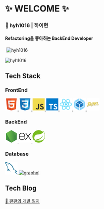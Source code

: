 # ✨ WELCOME ✨
### 🐼 hyh1016 | 하이현
#### Refactoring을 좋아하는 BackEnd Developer

<p>&nbsp;<img align="center" src="https://github-readme-stats.vercel.app/api?username=hyh1016&show_icons=true&title_color=00b3ff&locale=en" alt="hyh1016" /></p>

<p><img align="center" src="https://github-readme-stats.vercel.app/api/top-langs?username=hyh1016&show_icons=true&locale=en&layout=compact" alt="hyh1016" /></p>

<h2 align="left">Tech Stack</h3>
<p align="left">
  <h3>FrontEnd</h3>
  <a href="https://www.w3.org/html/" target="_blank"> <img src="https://github.com/devicons/devicon/blob/master/icons/html5/html5-original.svg" alt="html5" width="40" height="40"/> </a>
  <a href="https://www.w3schools.com/css/" target="_blank"> <img src="https://github.com/devicons/devicon/blob/master/icons/css3/css3-original.svg" alt="css3" width="40" height="40"/> </a>
  <a href="https://developer.mozilla.org/en-US/docs/Web/JavaScript" target="_blank"> <img src="https://github.com/devicons/devicon/blob/master/icons/javascript/javascript-original.svg" alt="javascript" width="40" height="40"/> </a>
  <a href="https://www.typescriptlang.org/" target="_blank"> <img src="https://github.com/devicons/devicon/blob/master/icons/typescript/typescript-original.svg" alt="typescript" width="40" height="40"/> </a>
  <a href="https://reactjs.org/" target="_blank"> <img src="https://github.com/devicons/devicon/blob/master/icons/react/react-original.svg" alt="react" width="40" height="40"/> </a>
  <a href="https://webpack.js.org" target="_blank"> <img src="https://github.com/devicons/devicon/blob/master/icons/webpack/webpack-original.svg" alt="webpack" width="40" height="40"/> </a>
  <a href="https://babeljs.io/" target="_blank"> <img src="https://github.com/devicons/devicon/blob/master/icons/babel/babel-original.svg" alt="babel" width="40" height="40"/> </a>
  
  <h3>BackEnd</h3>
  <a href="https://nodejs.org" target="_blank"> <img src="https://github.com/devicons/devicon/blob/master/icons/nodejs/nodejs-original.svg" alt="nodejs" width="40" height="40"/> </a>
  </a> <a href="https://expressjs.com" target="_blank"> <img src="https://github.com/devicons/devicon/blob/master/icons/express/express-original.svg" alt="express" width="40" height="40"/> </a>
  <a href="https://spring.io/"> <img src="https://raw.githubusercontent.com/devicons/devicon/c7d326b6009e60442abc35fa45706d6f30ee4c8e/icons/spring/spring-original.svg" alt="spring" width="40" height="40"/> </a>
  
  <h3>Database</h3>
  <a href="https://www.mysql.com/" target="_blank"> <img src="https://github.com/devicons/devicon/blob/master/icons/mysql/mysql-original.svg" alt="mysql" width="40" height="40"/> </a>
  <a href="https://graphql.org" target="_blank"> <img src="https://www.vectorlogo.zone/logos/graphql/graphql-icon.svg" alt="graphql" width="40" height="40"/> </a>
  </p>

## Tech Blog

[🐼 팬팬의 개발 일지](https://devpanpan.tistory.com/)
